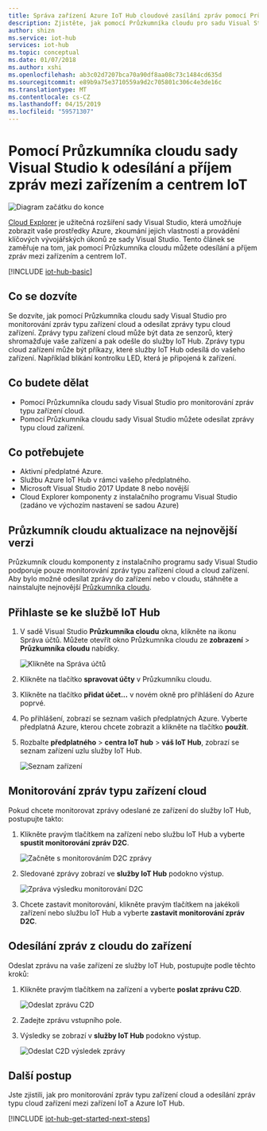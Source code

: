 ```yaml
---
title: Správa zařízení Azure IoT Hub cloudové zasílání zpráv pomocí Průzkumníka cloudu sady Visual Studio | Dokumentace Microsoftu
description: Zjistěte, jak pomocí Průzkumníka cloudu pro sadu Visual Studio můžete monitorovat zařízení, aby zprávy typu cloud a cloud posílat zprávy zařízení ve službě Azure IoT Hub.
author: shizn
ms.service: iot-hub
services: iot-hub
ms.topic: conceptual
ms.date: 01/07/2018
ms.author: xshi
ms.openlocfilehash: ab3c02d7207bca70a90df8aa08c73c1484cd635d
ms.sourcegitcommit: e89b9a75e3710559a9d2c705801c306c4e3de16c
ms.translationtype: MT
ms.contentlocale: cs-CZ
ms.lasthandoff: 04/15/2019
ms.locfileid: "59571307"
---
```

# <a name="use-cloud-explorer-for-visual-studio-to-send-and-receive-messages-between-your-device-and-iot-hub"></a>Pomocí Průzkumníka cloudu sady Visual Studio k odesílání a příjem zpráv mezi zařízením a centrem IoT

![Diagram začátku do konce](./media/iot-hub-visual-studio-cloud-device-messaging/e-to-e-diagram.png)

[Cloud Explorer](https://marketplace.visualstudio.com/items?itemName=ms-azuretools.CloudExplorerForVS) je užitečná rozšíření sady Visual Studio, která umožňuje zobrazit vaše prostředky Azure, zkoumání jejich vlastností a provádění klíčových vývojářských úkonů ze sady Visual Studio. Tento článek se zaměřuje na tom, jak pomocí Průzkumníka cloudu můžete odesílání a příjem zpráv mezi zařízením a centrem IoT.

[!INCLUDE [iot-hub-basic](../../includes/iot-hub-basic-partial.md)]

## <a name="what-you-will-learn"></a>Co se dozvíte

Se dozvíte, jak pomocí Průzkumníka cloudu sady Visual Studio pro monitorování zpráv typu zařízení cloud a odesílat zprávy typu cloud zařízení. Zprávy typu zařízení cloud může být data ze senzorů, který shromažďuje vaše zařízení a pak odešle do služby IoT Hub. Zprávy typu cloud zařízení může být příkazy, které služby IoT Hub odesílá do vašeho zařízení. Například blikání kontrolku LED, která je připojená k zařízení.

## <a name="what-you-will-do"></a>Co budete dělat

- Pomocí Průzkumníka cloudu sady Visual Studio pro monitorování zpráv typu zařízení cloud.
- Pomocí Průzkumníka cloudu sady Visual Studio můžete odesílat zprávy typu cloud zařízení.

## <a name="what-you-need"></a>Co potřebujete

- Aktivní předplatné Azure.
- Službu Azure IoT Hub v rámci vašeho předplatného.
- Microsoft Visual Studio 2017 Update 8 nebo novější
- Cloud Explorer komponenty z instalačního programu Visual Studio (zadáno ve výchozím nastavení se sadou Azure)

## <a name="update-cloud-explorer-to-latest-version"></a>Průzkumník cloudu aktualizace na nejnovější verzi

Průzkumník cloudu komponenty z instalačního programu sady Visual Studio podporuje pouze monitorování zpráv typu zařízení cloud a cloud zařízení. Aby bylo možné odesílat zprávy do zařízení nebo v cloudu, stáhněte a nainstalujte nejnovější [Průzkumníka cloudu](https://marketplace.visualstudio.com/items?itemName=ms-azuretools.CloudExplorerForVS).

## <a name="sign-in-to-access-your-iot-hub"></a>Přihlaste se ke službě IoT Hub

1. V sadě Visual Studio **Průzkumníka cloudu** okna, klikněte na ikonu Správa účtů. Můžete otevřít okno Průzkumníka cloudu ze **zobrazení** > **Průzkumníka cloudu** nabídky.

    ![Klikněte na Správa účtů](media/iot-hub-visual-studio-cloud-device-messaging/click-account-management.png)


2. Klikněte na tlačítko **spravovat účty** v Průzkumníku cloudu.

3. Klikněte na tlačítko **přidat účet...**  v novém okně pro přihlášení do Azure poprvé.

4. Po přihlášení, zobrazí se seznam vašich předplatných Azure. Vyberte předplatná Azure, kterou chcete zobrazit a klikněte na tlačítko **použít**.

5. Rozbalte **předplatného** > **centra IoT hub** > **váš IoT Hub**, zobrazí se seznam zařízení uzlu služby IoT Hub.

    ![Seznam zařízení](media/iot-hub-visual-studio-cloud-device-messaging/device-list.png)

## <a name="monitor-device-to-cloud-messages"></a>Monitorování zpráv typu zařízení cloud

Pokud chcete monitorovat zprávy odeslané ze zařízení do služby IoT Hub, postupujte takto:

1. Klikněte pravým tlačítkem na zařízení nebo službu IoT Hub a vyberte **spustit monitorování zpráv D2C**.

    ![Začněte s monitorováním D2C zprávy](media/iot-hub-visual-studio-cloud-device-messaging/start-monitoring-d2c-message.png)

2. Sledované zprávy zobrazí ve **služby IoT Hub** podokno výstup.

    ![Zpráva výsledku monitorování D2C](media/iot-hub-visual-studio-cloud-device-messaging/monitor-d2c-message-result.png)

3. Chcete zastavit monitorování, klikněte pravým tlačítkem na jakékoli zařízení nebo službu IoT Hub a vyberte **zastavit monitorování zpráv D2C**.

## <a name="send-cloud-to-device-messages"></a>Odesílání zpráv z cloudu do zařízení

Odeslat zprávu na vaše zařízení ze služby IoT Hub, postupujte podle těchto kroků:

1. Klikněte pravým tlačítkem na zařízení a vyberte **poslat zprávu C2D**.

    ![Odeslat zprávu C2D](media/iot-hub-visual-studio-cloud-device-messaging/send-c2d-message.png)

2. Zadejte zprávu vstupního pole.

3. Výsledky se zobrazí v **služby IoT Hub** podokno výstup.

    ![Odeslat C2D výsledek zprávy](media/iot-hub-visual-studio-cloud-device-messaging/send-c2d-message-result.png)

## <a name="next-steps"></a>Další postup

Jste zjistili, jak pro monitorování zpráv typu zařízení cloud a odesílání zpráv typu cloud zařízení mezi zařízení IoT a Azure IoT Hub.

[!INCLUDE [iot-hub-get-started-next-steps](../../includes/iot-hub-get-started-next-steps.md)]